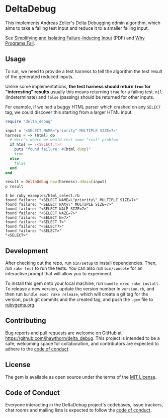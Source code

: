 # DeltaDebug

This implements Andreas Zeller's Delta Debugging ddmin algorithm, which aims to take a failing test input and reduce it to a smaller failing input.

See [Simplifying and Isolating Failure-Inducing Input](https://www.st.cs.uni-saarland.de/papers/tse2002/tse2002.pdf) (PDF) and [Why Programs Fail](https://www.whyprogramsfail.com/).

## Usage

To run, we need to provide a test harness to tell the algorithm the test result of the generated reduced inputs.

Unlike some implementations, **the test harness should return `true` for
"interesting" results** usually this means returning `true` for a failing test.
`nil` (indeterminate) and `false` (passing) should be returned for other
inputs.

For example, if we had a buggy HTML parser which crashed on any `SELECT` tag, we could discover this starting from a larger HTML input.

``` ruby
require "delta_debug"

input = '<SELECT NAME="priority" MULTIPLE SIZE=7>'
harness = -> (html) do
  # Here's where we would test some "real" problem
  if html =~ /<SELECT.*>/
    puts "found failure: #{html.dump}"
    true
  else
    false
  end
end

result = DeltaDebug.new(harness).ddmin(input)
p result
```

```
$ be ruby examples/html_select.rb
found failure: "<SELECT NAME=\"priority\" MULTIPLE SIZE=7>"
found failure: "<SELECT NAty\" MULTIPLE SIZE=7>"
found failure: "<SELECT NALE SIZE=7>"
found failure: "<SELECT NAZE=7>"
found failure: "<SELECT N=7>"
found failure: "<SELECT 7>"
found failure: "<SELECT7>"
found failure: "<SELECT>"
"<SELECT>"
```

## Development

After checking out the repo, run `bin/setup` to install dependencies. Then, run `rake test` to run the tests. You can also run `bin/console` for an interactive prompt that will allow you to experiment.

To install this gem onto your local machine, run `bundle exec rake install`. To release a new version, update the version number in `version.rb`, and then run `bundle exec rake release`, which will create a git tag for the version, push git commits and the created tag, and push the `.gem` file to [rubygems.org](https://rubygems.org).

## Contributing

Bug reports and pull requests are welcome on GitHub at https://github.com/jhawthorn/delta_debug. This project is intended to be a safe, welcoming space for collaboration, and contributors are expected to adhere to the [code of conduct](https://github.com/jhawthorn/delta_debug/blob/main/CODE_OF_CONDUCT.md).

## License

The gem is available as open source under the terms of the [MIT License](https://opensource.org/licenses/MIT).

## Code of Conduct

Everyone interacting in the DeltaDebug project's codebases, issue trackers, chat rooms and mailing lists is expected to follow the [code of conduct](https://github.com/jhawthorn/delta_debug/blob/main/CODE_OF_CONDUCT.md).
